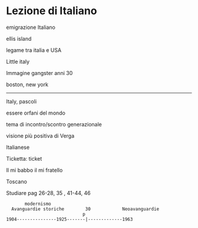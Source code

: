 # Lezione di Italiano

emigrazione Italiano

ellis island

legame tra italia e USA

Little italy

Immagine gangster anni 30

boston, new york

---

Italy, pascoli

essere orfani del mondo

tema di incontro/scontro generazionale

visione più positiva di Verga

Italianese

Ticketta: ticket


Il mi babbo il mi fratello

Toscano

Studiare
pag 26-28, 35 , 41-44, 46

           modernismo
      Avanguardie storiche        30            Neoavanguardie
                                 p
	1904---------------1925-------|-------------1963
<!--stackedit_data:
eyJoaXN0b3J5IjpbLTEyNzQ4NDg2MjIsNzI5MjM5NzQsMTk0Nj
A2NDI0NiwtMjE0NDkzNTA5NCwxNTY4MTQ2MzY3XX0=
-->